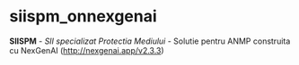 # siispm_onnexgenai

**SIISPM** - *SII specializat Protectia Mediului* - Solutie pentru ANMP construita cu NexGenAI (http://nexgenai.app/v2.3.3)



